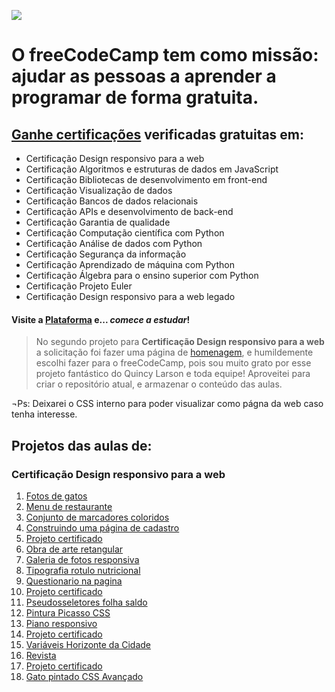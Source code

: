![](https://cdn.freecodecamp.org/platform/universal/fcc_primary.svg)

# O freeCodeCamp tem como missão: ajudar as pessoas a aprender a programar de forma gratuita.
 
## [Ganhe certificações](https://freecodecamp.org) verificadas gratuitas em:
* Certificação Design responsivo para a web
* Certificação Algoritmos e estruturas de dados em JavaScript
* Certificação Bibliotecas de desenvolvimento em front-end
* Certificação Visualização de dados
* Certificação Bancos de dados relacionais
* Certificação APIs e desenvolvimento de back-end
* Certificação Garantia de qualidade
* Certificação Computação científica com Python
* Certificação Análise de dados com Python
* Certificação Segurança da informação
* Certificação Aprendizado de máquina com Python
* Certificação Álgebra para o ensino superior com Python
* Certificação Projeto Euler
* Certificação Design responsivo para a web legado

#### Visite a [Plataforma](https://freecodecamp.org/) e... *comece a estudar*!

> No segundo projeto para **Certificação Design responsivo para a web** a solicitação foi fazer uma página de [homenagem](https://mlsfront.github.io/freeCodeCamp), e humildemente escolhi fazer para o freeCodeCamp, pois sou muito grato por esse projeto fantástico do Quincy Larson e toda equipe!
> Aproveitei para criar o repositório atual, e armazenar o conteúdo das aulas.

¬Ps: Deixarei o CSS interno para poder visualizar como págna da web caso tenha interesse.

## Projetos das aulas de:

### Certificação Design responsivo para a web
1. [Fotos de gatos](https://mlsfront.github.io/freeCodeCamp/projetos/designResponsivo/01_aplicativo-de-fotos-de-gatos.html)
2. [Menu de restaurante](https://mlsfront.github.io/freeCodeCamp/projetos/designResponsivo/02_menu-de-restaurante.html)
3. [Conjunto de marcadores coloridos](https://mlsfront.github.io/freeCodeCamp/projetos/designResponsivo/03_conjunto-de-marcadores-coloridos.html)
4. [Construindo uma página de cadastro](https://mlsfront.github.io/freeCodeCamp/projetos/designResponsivo/04_construindo-uma-página-de-cadastro.html)
5. [Projeto certificado](https://mlsfront.github.io/freeCodeCamp/projetos/designResponsivo/05_projeto-certificado.html)
6. [Obra de arte retangular](https://mlsfront.github.io/freeCodeCamp/projetos/designResponsivo/06_obra-de-arte-retangular.html)
7. [Galeria de fotos responsiva](https://mlsfront.github.io/freeCodeCamp/projetos/designResponsivo/07_galeria-de-fotos-responsiva.html)
8. [Tipografia rotulo nutricional](https://mlsfront.github.io/freeCodeCamp/projetos/designResponsivo/08_tipografia-rotulo-nutricional.html)
9. [Questionario na pagina](https://mlsfront.github.io/freeCodeCamp/projetos/designResponsivo/09_questionario-na-pagina.html)
0. [Projeto certificado](https://mlsfront.github.io/freeCodeCamp/projetos/designResponsivo/10_projeto-certificado.html)
1. [Pseudosseletores folha saldo](https://mlsfront.github.io/freeCodeCamp/projetos/designResponsivo/11_pseudosseletores-folha-saldo.html)
2. [Pintura Picasso CSS](https://mlsfront.github.io/freeCodeCamp/projetos/designResponsivo/12_pintura-picasso.html)
3. [Piano responsivo](https://mlsfront.github.io/freeCodeCamp/projetos/designResponsivo/13_responsivo-piano.html)
4. [Projeto certificado](https://mlsfront.github.io/freeCodeCamp/projetos/designResponsivo/14_projeto-certificado.html)
5. [Variáveis Horizonte da Cidade](https://mlsfront.github.io/freeCodeCamp/projetos/designResponsivo/15_variaveis-horizonte-cidade.html)
6. [Revista](https://mlsfront.github.io/freeCodeCamp/projetos/designResponsivo/16_criando-revista.html)
7. [Projeto certificado](https://mlsfront.github.io/freeCodeCamp/projetos/designResponsivo/17_projeto-certificado.html)
8. [Gato pintado CSS Avançado](https://mlsfront.github.io/freeCodeCamp/projetos/designResponsivo/18_gato-pintado.html)
